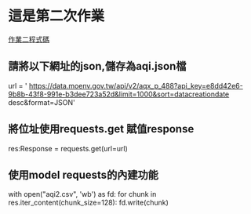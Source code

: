 # 這是第二次作業
[作業二程式碼](https://github.com/joechen1973/joechen_window/blob/main/homework/Issues%236/lession3.ipynb)

## 請將以下網址的json,儲存為aqi.json檔


url = '	https://data.moenv.gov.tw/api/v2/aqx_p_488?api_key=e8dd42e6-9b8b-43f8-991e-b3dee723a52d&limit=1000&sort=datacreationdate desc&format=JSON'
## 將位址使用requests.get 賦值response

res:Response = requests.get(url=url)
## 使用model requests的內建功能

with open("aqi2.csv", 'wb') as fd:
    for chunk in res.iter_content(chunk_size=128):
        fd.write(chunk)
